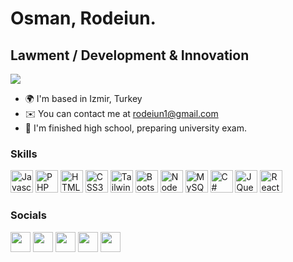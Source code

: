 Osman, Rodeiun.
============================

Lawment / Development & Innovation
--------------------------

<a href="https://www.github.com/Rodeiun" target="_blank" rel="noreferrer"><img
src="https://img.shields.io/github/followers/Rodeiun?logo=github&style=for-the-badge&color=0891b2&labelColor=1c1917" /></a>



* 🌍  I'm based in Izmir, Turkey
* ✉️  You can contact me at [rodeiun1@gmail.com](mailto:rodeiun1@gmail.com)
* 🧠  I'm finished high school, preparing university exam.

### Skills

<p align="left">
<a href="https://developer.mozilla.org/en-US/docs/Web/JavaScript" target="_blank" rel="noreferrer"><img src="https://raw.githubusercontent.com/danielcranney/readme-generator/main/public/icons/skills/javascript-colored.svg" width="36" height="36" alt="Javascript" /></a>
<a href="https://www.php.net/" target="_blank" rel="noreferrer"><img src="https://raw.githubusercontent.com/danielcranney/readme-generator/main/public/icons/skills/php-colored.svg" width="36" height="36" alt="PHP" /></a>
<a href="https://developer.mozilla.org/en-US/docs/Glossary/HTML5" target="_blank" rel="noreferrer"><img src="https://raw.githubusercontent.com/danielcranney/readme-generator/main/public/icons/skills/html5-colored.svg" width="36" height="36" alt="HTML5" /></a>
<a href="https://www.w3.org/TR/CSS/#css" target="_blank" rel="noreferrer"><img src="https://raw.githubusercontent.com/danielcranney/readme-generator/main/public/icons/skills/css3-colored.svg" width="36" height="36" alt="CSS3" /></a>
<a href="https://tailwindcss.com/" target="_blank" rel="noreferrer"><img src="https://raw.githubusercontent.com/danielcranney/readme-generator/main/public/icons/skills/tailwindcss-colored.svg" width="36" height="36" alt="TailwindCSS" /></a>
<a href="https://getbootstrap.com/" target="_blank" rel="noreferrer"><img src="https://raw.githubusercontent.com/danielcranney/readme-generator/main/public/icons/skills/bootstrap-colored.svg" width="36" height="36" alt="Bootstrap" /></a>
<a href="https://nodejs.org/en/" target="_blank" rel="noreferrer"><img src="https://raw.githubusercontent.com/danielcranney/readme-generator/main/public/icons/skills/nodejs-colored.svg" width="36" height="36" alt="NodeJS" /></a>
<a href="https://www.mysql.com/" target="_blank" rel="noreferrer"><img src="https://raw.githubusercontent.com/danielcranney/readme-generator/main/public/icons/skills/mysql-colored.svg" width="36" height="36" alt="MySQL" /></a>
<a href="https://learn.microsoft.com/en-us/dotnet/csharp/" target="_blank" rel="noreferrer"><img src="https://www.vektorelbilisim.com/images/kurslar/c-sharp-kursu.webp" width="36" height="36" alt="C#" /></a>
<a href="https://github.com/jquery" target="_blank" rel="noreferrer"><img src="https://avatars.githubusercontent.com/u/70142?s=200&v=4" width="36" height="36" alt="JQuery" /></a>
<a href="https://reactjs.org" target="_blank" rel="noreferrer"><img src="https://upload.wikimedia.org/wikipedia/commons/thumb/a/a7/React-icon.svg/120px-React-icon.svg.png" width="36" height="36" alt="ReactJS" /></a>

</p>


### Socials

<p align="left">
<a href="https://www.github.com/Rodeiun" target="_blank" rel="noreferrer"><img src="https://raw.githubusercontent.com/danielcranney/readme-generator/main/public/icons/socials/github-dark.svg" width="32" height="32" /></a>
<a href="https://www.instagram.com/osmnncakr/" target="_blank" rel="noreferrer"><img src="https://raw.githubusercontent.com/danielcranney/readme-generator/main/public/icons/socials/instagram.svg" width="32" height="32" /></a>
<a href="https://twitter.com/rodeiunw target="_blank" rel="noreferrer"><img src="https://raw.githubusercontent.com/danielcranney/readme-generator/main/public/icons/socials/twitter.svg" width="32" height="32" /></a>
<a href="https://open.spotify.com/user/2p4lpcpldhtqt154i30n094mt?si=d637b491a88d4758" target="_blank" rel="noreferrer"><img src="https://play-lh.googleusercontent.com/UrY7BAZ-XfXGpfkeWg0zCCeo-7ras4DCoRalC_WXXWTK9q5b0Iw7B0YQMsVxZaNB7DM=w240-h480" width="32" height="32" /></a>
<a href="https://stackoverflow.com/users/21348323/rodeiun" target="_blank" rel="noreferrer"><img src="https://raw.githubusercontent.com/danielcranney/readme-generator/main/public/icons/socials/stackoverflow.svg" width="32" height="32" /></a>
</p>
